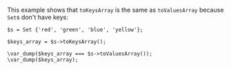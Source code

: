 This example shows that `toKeysArray` is the same as `toValuesArray` because `Set`s don't have keys:

```basic-usage.hack
$s = Set {'red', 'green', 'blue', 'yellow'};

$keys_array = $s->toKeysArray();

\var_dump($keys_array === $s->toValuesArray());
\var_dump($keys_array);
```
